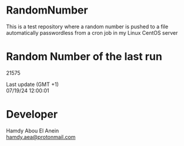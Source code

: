 # RandomNumber    
This is a test repository where a random number is pushed to a file automatically passwordless from a cron job in my Linux CentOS server    
# Random Number of the last run   
21575
      
Last update (GMT +1)    
07/19/24 12:00:01
# Developer    
Hamdy Abou El Anein   
hamdy.aea@protonmail.com
